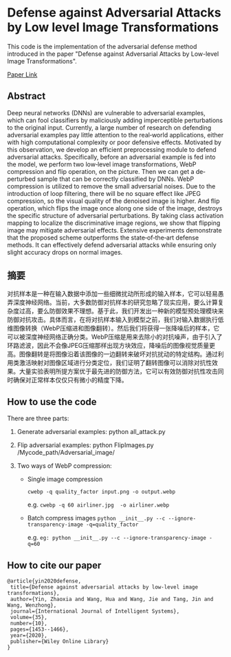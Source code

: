 # Defense against Adversarial Attacks by Low level Image Transformations

This code is the implementation of the adversarial defense method introduced in the paper "Defense against Adversarial Attacks by Low-level Image Transformations".

[Paper Link](https://onlinelibrary.wiley.com/doi/abs/10.1002/int.22258)

## Abstract

Deep neural networks (DNNs) are vulnerable to adversarial examples, which can fool classifiers by maliciously adding imperceptible perturbations to the original input. Currently, a large number of research on defending adversarial examples pay little attention to the real‐world applications, either with high computational complexity or poor defensive effects. Motivated by this observation, we develop an efficient preprocessing module to defend adversarial attacks. Specifically, before an adversarial example is fed into the model, we perform two low‐level image transformations, WebP compression and flip operation, on the picture. Then we can get a de‐perturbed sample that can be correctly classified by DNNs. WebP compression is utilized to remove the small adversarial noises. Due to the introduction of loop filtering, there will be no square effect like JPEG compression, so the visual quality of the denoised image is higher. And flip operation, which flips the image once along one side of the image, destroys the specific structure of adversarial perturbations. By taking class activation mapping to localize the discriminative image regions, we show that flipping image may mitigate adversarial effects. Extensive experiments demonstrate that the proposed scheme outperforms the state‐of‐the‐art defense methods. It can effectively defend adversarial attacks while ensuring only slight accuracy drops on normal images.

## 摘要
对抗样本是一种在输入数据中添加一些细微扰动所形成的输入样本，它可以轻易愚弄深度神经网络。当前，大多数防御对抗样本的研究忽略了现实应用，要么计算复杂度过高，要么防御效果不理想。基于此，我们开发出一种新的模型预处理模块来防御对抗攻击。具体而言，在将对抗样本输入到模型之前，我们对输入数据执行低维图像转换（WebP压缩进和图像翻转）。然后我们将获得一张降噪后的样本，它可以被深度神经网络正确分类。WebP压缩是用来去除小的对抗噪声，由于引入了环路滤波，因此不会像JPEG压缩那样出现方块效应，降噪后的图像视觉质量更高。图像翻转是将图像沿着该图像的一边翻转来破坏对抗扰动的特定结构。通过利用类激活映射对图像区域进行分类定位，我们证明了翻转图像可以消除对抗性效果。大量实验表明所提方案优于最先进的防御方法，它可以有效防御对抗性攻击同时确保对正常样本仅仅只有微小的精度下降。

## How to use the code

There are three parts:

1. Generate adversarial examples:
   python all_attack.py

2. Flip adversarial examples:
   python FlipImages.py /Mycode_path/Adversarial_image/

3. Two ways of WebP compression:

   - Single image compression

     `cwebp -q quality_factor input.png -o output.webp`

     e.g. `cwebp -q 60 airliner.jpg  -o airliner.webp`

   - Batch compress images
     `python __init__.py --c --ignore-transparency-image -q=quality_factor `

     e.g. `eg: python __init__.py --c --ignore-transparency-image -q=60`

## How to cite our paper

    @article{yin2020defense,
     title={Defense against adversarial attacks by low-level image transformations}, 
     author={Yin, Zhaoxia and Wang, Hua and Wang, Jie and Tang, Jin and Wang, Wenzhong}, 
     journal={International Journal of Intelligent Systems}, 
     volume={35}, 
     number={10},
     pages={1453--1466}, 
     year={2020}, 
     publisher={Wiley Online Library}
    }

   

   

